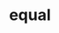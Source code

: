 ---
title: equal
unicode_regular: \eb1f
unicode_bold: \eb1e
unicode_solid: \eb20
unicode_brand: 
---